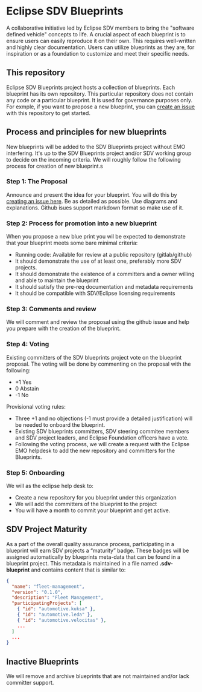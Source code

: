 # Eclipse SDV Blueprints
A collaborative initiative led by Eclipse SDV members to bring the "software defined vehicle" concepts to life. A crucial aspect of each blueprint is to ensure users can easily reproduce it on their own. This requires well-written and highly clear documentation. Users can utilize blueprints as they are, for inspiration or as a foundation to customize and meet their specific needs.

## This repository
Eclipse SDV Blueprints project hosts a collection of blueprints. Each blueprint has its own repository.  This particular repository does not contain any code or a particular blueprint.  It is used for governance purposes only. For exmple, if you want to propose a new blueprint, you can [create an issue](https://github.com/eclipse-sdv-blueprints/blueprints/issues)  with this repository to get started.

## Process and principles for new blueprints
New blueprints will be added to the SDV Blueprints project without EMO interfering. It's up to the SDV Blueprints project and/or SDV working group to decide on the incoming criteria.  We will roughly follow the following process for creation of new blueprint.s

### Step 1: The Proposal
Announce and present the idea for your blueprint.  You will do this by [creating an issue here](https://github.com/eclipse-sdv-blueprints/blueprints/issues).  Be as detailed as possible. Use diagrams and explanations.  Github isues support markdown format so make use of it.

###  Step 2: Process for promotion into a new blueprint
When you propose a new blue print you wil be expected to demonstrate that your blueprint meets some bare minimal criteria:
* Running code: Available for review at a public repository (gitlab/github)
* It should demonstrate the use of at least one, preferably more SDV projects.
* It should demonstrate the existence of a committers and a owner willing and able to maintain the blueprint
* It should satisfy the pre-req documentation and metadata requirements
* It should be compatible with SDV/Eclipse licensing requirements

### Step 3: Comments and review
We will comment and review the proposal using the github issue and help you prepare with the creation of the blueprint.

### Step 4: Voting

Existing committers of the SDV blueprints project vote on the blueprint proposal.  The voting will be done by commenting on the proposal with the following:

  * +1 Yes
  * 0  Abstain
  * -1 No

Provisional voting rules: 
   * Three +1 and no objections (-1 must provide a detailed justification) will be needed to onboard the blueprint.
   * Existing SDV blueprints committers, SDV steering commitee members and SDV project leaders, and Eclipse Foundation officers have a vote.
   * Following the voting process, we will create a request with the Eclipse EMO helpdesk to add the new repository and committers for the Blueprints.

### Step 5: Onboarding
 We will as the eclipse help desk to:
 * Create a new repository for you blueprint under this organization
 * We will add the committers of the blueprint to the project
 * You will have a month to commit your blueprint and get active.

## SDV Project Maturity
As a part of the overall quality assurance process, participating in a blueprint will earn SDV projects a “maturity” badge.  These badges will be assigned automatically by blueprints meta-data that can be found in a blueprint project.  This metadata is maintained in a file named **.sdv-blueprint** and contains content that is similar to:
```json
{
  "name": "fleet-management",
  "version": "0.1.0",
  "description": "Fleet Management",
  "participatingProjects": [
    { "id": "automotive.kuksa" },
    { "id": "automotive.leda" },
    { "id": "automotive.velocitas" },
    ...
  ]
  ...
}

```


## Inactive Blueprints

We will remove and archive blueprints that are not maintained and/or lack committer support.
